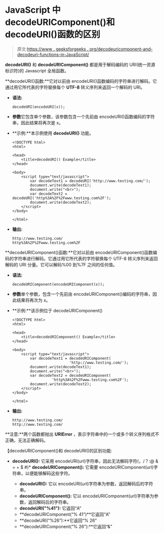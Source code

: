 # JavaScript 中 decodeURIComponent()和 decodeURI()函数的区别

> 原文:[https://www . geeksforgeeks . org/decodeuricomponent-and-decodeuri-functions-in-JavaScript/](https://www.geeksforgeeks.org/difference-between-decodeuricomponent-and-decodeuri-functions-in-javascript/)

**decodeURI()** 和 **decodeURIComponent()** 都是用于解码编码的 URI(统一资源标识符)的 Javascript 全局函数。

**decodeURI()函数:**它对以前由 encodeURI()函数编码的字符串进行解码。它通过用它所代表的字符替换每个 **UTF-8** 转义序列来返回一个解码的 URI。

*   **语法:**

    ```
    decodeURI(encodeURI(x));
    ```

*   **参数**它包含单个参数，该参数包含一个先前由 encodeURI()函数编码的字符串，因此结果将再次是 x。
*   **示例:**本示例使用 **decodeURI()** 功能。

    ```
    <!DOCTYPE html>
    <html>

    <head>
        <title>decodeURI() Example</title>
    </head>

    <body>
        <script type="text/javascript">
            var decodeText1 = decodeURI('http://www.testing.com/');
            document.write(decodeText1);
            document.write("<br>");
            var decodeText2 = decodeURI('http%3A%2F%2Fwww.testing.com%2F');
            document.write(decodeText2);
        </script>
    </body>

    </html>
    ```

*   **输出:**

    ```
    http://www.testing.com/
    http%3A%2F%2Fwww.testing.com%2F

    ```

**decodeURIComponent()函数:**它对以前由 encodeURIComponent()函数编码的字符串进行解码。它通过用它所代表的字符替换每个 UTF-8 转义序列来返回解码的 URI 分量。它可以解码%00 到%7F 之间的任何值。

*   **语法:**

    ```
    decodeURIComponent(encodeURIComponent(x));
    ```

*   **参数**单个参数，包含一个先前由 encodeURIComponent()编码的字符串，因此结果将再次为 x。
*   **示例:**该示例位于 decodeURIComponent()

    ```
    <!DOCTYPE html>
    <html>

    <head>
        <title>decodeURIComponent() Example</title>
    </head>

    <body>
        <script type="text/javascript">
            var decodeText1 = decodeURIComponent(
                              'http://www.testing.com/');
            document.write(decodeText1);
            document.write("<br>");
            var decodeText2 = decodeURIComponent(
                      'http%3A%2F%2Fwww.testing.com%2F');
            document.write(decodeText2);
        </script>
    </body>

    </html>
    ```

*   **输出:**

    ```
    http://www.testing.com/
    http://www.testing.com/

    ```

**注意:**两个函数都抛出 **URIError** ，表示字符串中的一个或多个转义序列格式不正确，无法正确解码。

【decodeURIComponent()和 decodeURI()的区别功能:

*   **decodeURI():** 它采用 encodeURI(url)字符串，因此无法解码字符(，/？:@ & = + $ #)*   **decodeURIComponent():** 它需要 encodeURIComponent(url)字符串，以便能够解码这些字符。

    *   **decodeURI():** 它以 encodeURI(url)字符串为参数，返回解码后的字符串。
    *   **decodeURIComponent():** 它以 encodeURIComponent(url)字符串为参数，返回解码后的字符串。
    *   **decodeURI("%41"):** 它返回“A”
    *   **decodeURIComponent(“% 41”)**它返回“A”
    *   **decodeURI(“%26”):**它返回“% 26”
    *   **decodeURIComponent(“% 26”):**它返回“&”